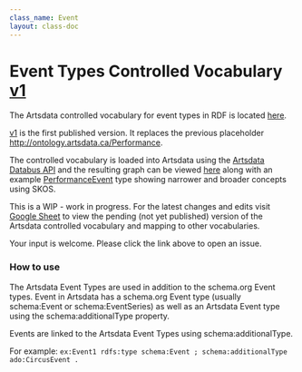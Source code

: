 ```yaml
---
class_name: Event
layout: class-doc
---
```


Event Types Controlled Vocabulary [v1](https://github.com/culturecreates/artsdata-data-model/commits/master/ontology/ontology-event-types.ttl)
==========
The Artsdata controlled vocabulary for event types in RDF is located [here](https://github.com/culturecreates/artsdata-data-model/tree/master/ontology).

[v1](https://github.com/culturecreates/artsdata-data-model/commits/master/ontology/ontology-event-types.ttl) is the first published version. It replaces the previous placeholder [<http://ontology.artsdata.ca/Performance>](http://ontology.artsdata.ca/Performance).

The controlled vocabulary is loaded into Artsdata using the [Artsdata Databus API](https://documenter.getpostman.com/view/3157443/TVep7mv3) and the resulting graph can be viewed [here](http://kg.artsdata.ca/ontology/event-types) along with an example [PerformanceEvent](http://kg.artsdata.ca/ontology/PerformanceEvent) type showing narrower and broader concepts using SKOS.

This is a WIP - work in progress. For the latest changes and edits visit [Google Sheet](https://docs.google.com/spreadsheets/d/1ud_kVTE8C97ZMoe1uYGQ6rW_dodKqsbqiCutLLHO9jo/edit?usp=sharing) to view the pending (not yet published) version of the Artsdata controlled vocabulary and mapping to other vocabularies. 

Your input is welcome. Please click the link above to open an issue.

### How to use

The Artsdata Event Types are used in addition to the schema.org Event types.  Event in Artsdata has a schema.org Event type (usually schema:Event or schema:EventSeries) as well as an Artsdata Event type using the schema:additionalType property.

Events are linked to the Artsdata Event Types using schema:additionalType.

For example: `ex:Event1 rdfs:type schema:Event ; schema:additionalType ado:CircusEvent .`
